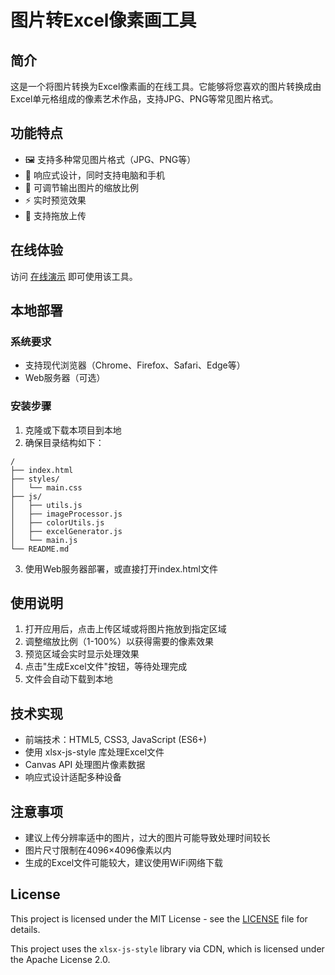 # 图片转Excel像素画工具

## 简介
这是一个将图片转换为Excel像素画的在线工具。它能够将您喜欢的图片转换成由Excel单元格组成的像素艺术作品，支持JPG、PNG等常见图片格式。

## 功能特点
- 🖼️ 支持多种常见图片格式（JPG、PNG等）
- 📱 响应式设计，同时支持电脑和手机
- 🎨 可调节输出图片的缩放比例
- ⚡ 实时预览效果
- 🔄 支持拖放上传

## 在线体验
访问 [在线演示]() 即可使用该工具。

## 本地部署

### 系统要求
- 支持现代浏览器（Chrome、Firefox、Safari、Edge等）
- Web服务器（可选）

### 安装步骤
1. 克隆或下载本项目到本地
2. 确保目录结构如下：
```
/
├── index.html
├── styles/
│   └── main.css
├── js/
│   ├── utils.js
│   ├── imageProcessor.js
│   ├── colorUtils.js
│   ├── excelGenerator.js
│   └── main.js
└── README.md
```
3. 使用Web服务器部署，或直接打开index.html文件

## 使用说明
1. 打开应用后，点击上传区域或将图片拖放到指定区域
2. 调整缩放比例（1-100%）以获得需要的像素效果
3. 预览区域会实时显示处理效果
4. 点击"生成Excel文件"按钮，等待处理完成
5. 文件会自动下载到本地

## 技术实现
- 前端技术：HTML5, CSS3, JavaScript (ES6+)
- 使用 xlsx-js-style 库处理Excel文件
- Canvas API 处理图片像素数据
- 响应式设计适配多种设备

## 注意事项
- 建议上传分辨率适中的图片，过大的图片可能导致处理时间较长
- 图片尺寸限制在4096×4096像素以内
- 生成的Excel文件可能较大，建议使用WiFi网络下载

## License
This project is licensed under the MIT License - see the [LICENSE](LICENSE) file for details.

This project uses the `xlsx-js-style` library via CDN, which is licensed under the Apache License 2.0.
